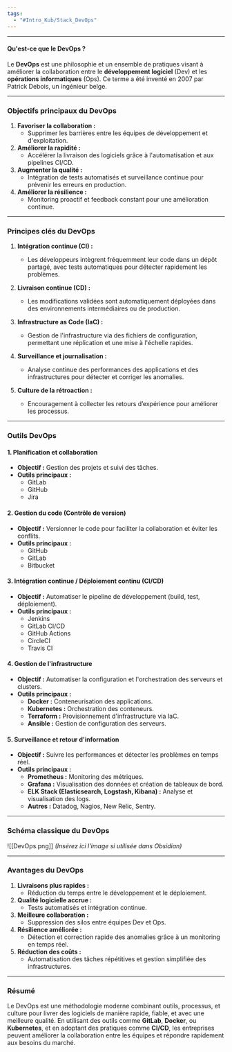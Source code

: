 ```yaml
---
tags:
  - "#Intro_Kub/Stack_DevOps"
---
```

***

#### **Qu'est-ce que le DevOps ?**

Le **DevOps** est une philosophie et un ensemble de pratiques visant à améliorer la collaboration entre le **développement logiciel** (Dev) et les **opérations informatiques** (Ops). Ce terme a été inventé en 2007 par Patrick Debois, un ingénieur belge.

---

### **Objectifs principaux du DevOps**

1. **Favoriser la collaboration :**
    - Supprimer les barrières entre les équipes de développement et d'exploitation.
2. **Améliorer la rapidité :**
    - Accélérer la livraison des logiciels grâce à l'automatisation et aux pipelines CI/CD.
3. **Augmenter la qualité :**
    - Intégration de tests automatisés et surveillance continue pour prévenir les erreurs en production.
4. **Améliorer la résilience :**
    - Monitoring proactif et feedback constant pour une amélioration continue.

---

### **Principes clés du DevOps**

1. **Intégration continue (CI) :**
    
    - Les développeurs intègrent fréquemment leur code dans un dépôt partagé, avec tests automatiques pour détecter rapidement les problèmes.
2. **Livraison continue (CD) :**
    
    - Les modifications validées sont automatiquement déployées dans des environnements intermédiaires ou de production.
3. **Infrastructure as Code (IaC) :**
    
    - Gestion de l'infrastructure via des fichiers de configuration, permettant une réplication et une mise à l'échelle rapides.
4. **Surveillance et journalisation :**
    
    - Analyse continue des performances des applications et des infrastructures pour détecter et corriger les anomalies.
5. **Culture de la rétroaction :**
    
    - Encouragement à collecter les retours d’expérience pour améliorer les processus.

---

### **Outils DevOps**

#### **1. Planification et collaboration**

- **Objectif :** Gestion des projets et suivi des tâches.
- **Outils principaux :**
    - GitLab
    - GitHub
    - Jira

#### **2. Gestion du code (Contrôle de version)**

- **Objectif :** Versionner le code pour faciliter la collaboration et éviter les conflits.
- **Outils principaux :**
    - GitHub
    - GitLab
    - Bitbucket

#### **3. Intégration continue / Déploiement continu (CI/CD)**

- **Objectif :** Automatiser le pipeline de développement (build, test, déploiement).
- **Outils principaux :**
    - Jenkins
    - GitLab CI/CD
    - GitHub Actions
    - CircleCI
    - Travis CI

#### **4. Gestion de l'infrastructure**

- **Objectif :** Automatiser la configuration et l'orchestration des serveurs et clusters.
- **Outils principaux :**
    - **Docker :** Conteneurisation des applications.
    - **Kubernetes :** Orchestration des conteneurs.
    - **Terraform :** Provisionnement d'infrastructure via IaC.
    - **Ansible :** Gestion de configuration des serveurs.

#### **5. Surveillance et retour d'information**

- **Objectif :** Suivre les performances et détecter les problèmes en temps réel.
- **Outils principaux :**
    - **Prometheus :** Monitoring des métriques.
    - **Grafana :** Visualisation des données et création de tableaux de bord.
    - **ELK Stack (Elasticsearch, Logstash, Kibana) :** Analyse et visualisation des logs.
    - **Autres :** Datadog, Nagios, New Relic, Sentry.

---

### **Schéma classique du DevOps**

![[DevOps.png]] _(Insérez ici l'image si utilisée dans Obsidian)_

---

### **Avantages du DevOps**

1. **Livraisons plus rapides :**
    - Réduction du temps entre le développement et le déploiement.
2. **Qualité logicielle accrue :**
    - Tests automatisés et intégration continue.
3. **Meilleure collaboration :**
    - Suppression des silos entre équipes Dev et Ops.
4. **Résilience améliorée :**
    - Détection et correction rapide des anomalies grâce à un monitoring en temps réel.
5. **Réduction des coûts :**
    - Automatisation des tâches répétitives et gestion simplifiée des infrastructures.

---

### **Résumé**

Le DevOps est une méthodologie moderne combinant outils, processus, et culture pour livrer des logiciels de manière rapide, fiable, et avec une meilleure qualité. En utilisant des outils comme **GitLab**, **Docker**, ou **Kubernetes**, et en adoptant des pratiques comme **CI/CD**, les entreprises peuvent améliorer la collaboration entre les équipes et répondre rapidement aux besoins du marché.
